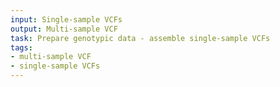 ```yaml
---
input: Single-sample VCFs
output: Multi-sample VCF
task: Prepare genotypic data - assemble single-sample VCFs
tags:
- multi-sample VCF
- single-sample VCFs
---
```

